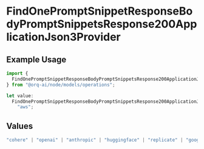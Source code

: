 # FindOnePromptSnippetResponseBodyPromptSnippetsResponse200ApplicationJson3Provider

## Example Usage

```typescript
import {
  FindOnePromptSnippetResponseBodyPromptSnippetsResponse200ApplicationJson3Provider,
} from "@orq-ai/node/models/operations";

let value:
  FindOnePromptSnippetResponseBodyPromptSnippetsResponse200ApplicationJson3Provider =
    "aws";
```

## Values

```typescript
"cohere" | "openai" | "anthropic" | "huggingface" | "replicate" | "google" | "google-ai" | "azure" | "aws" | "anyscale" | "perplexity" | "groq" | "fal" | "leonardoai" | "nvidia" | "jina" | "togetherai" | "elevenlabs"
```